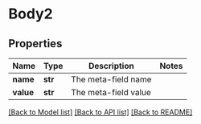# Body2

## Properties
Name | Type | Description | Notes
------------ | ------------- | ------------- | -------------
**name** | **str** | The meta-field name | 
**value** | **str** | The meta-field value | 

[[Back to Model list]](../README.md#documentation-for-models) [[Back to API list]](../README.md#documentation-for-api-endpoints) [[Back to README]](../README.md)


